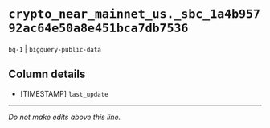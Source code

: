# `crypto_near_mainnet_us._sbc_1a4b95792ac64e50a8e451bca7db7536`
`bq-1` | `bigquery-public-data`

## Column details
* [TIMESTAMP] `last_update`

-------------------------------------------------------------------------------
*Do not make edits above this line.*

